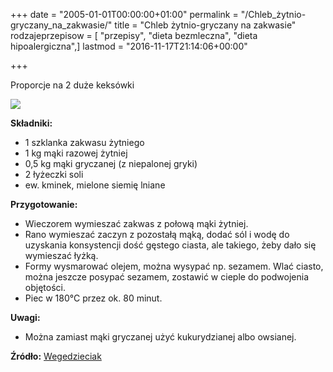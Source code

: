 +++
date = "2005-01-01T00:00:00+01:00"
permalink = "/Chleb_żytnio-gryczany_na_zakwasie/"
title = "Chleb żytnio-gryczany na zakwasie"
rodzajeprzepisow = [ "przepisy", "dieta bezmleczna", "dieta hipoalergiczna",]
lastmod = "2016-11-17T21:14:06+00:00"

+++

Proporcje na 2 duże keksówki

![](/images/Zytnio-gryczany.JPG)

**Składniki:**

-   1 szklanka zakwasu żytniego
-   1 kg mąki razowej żytniej
-   0,5 kg mąki gryczanej (z niepalonej gryki)
-   2 łyżeczki soli
-   ew. kminek, mielone siemię lniane

**Przygotowanie:**

-   Wieczorem wymieszać zakwas z połową mąki żytniej.
-   Rano wymieszać zaczyn z pozostałą mąką, dodać sól i wodę do uzyskania konsystencji dość gęstego ciasta, ale takiego, żeby dało się wymieszać łyżką.
-   Formy wysmarować olejem, można wysypać np. sezamem. Wlać ciasto, można jeszcze posypać sezamem, zostawić w cieple do podwojenia objętości.
-   Piec w 180°C przez ok. 80 minut.

**Uwagi:**

-   Można zamiast mąki gryczanej użyć kukurydzianej albo owsianej.

**Źródło:** [Wegedzieciak](http://wegedzieciak.pl/viewtopic.php?t=646)
